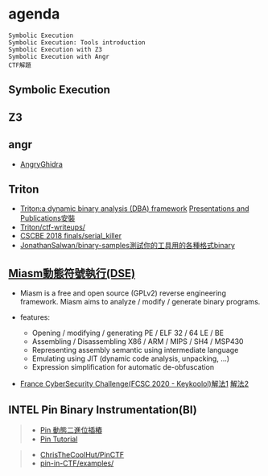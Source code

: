 # agenda
```
Symbolic Execution
Symbolic Execution: Tools introduction
Symbolic Execution with Z3 
Symbolic Execution with Angr
CTF解題
```


## Symbolic Execution

## Z3
## angr
- [AngryGhidra](https://github.com/Nalen98/AngryGhidra)

## Triton
- [Triton:a dynamic binary analysis (DBA) framework](https://triton.quarkslab.com/) [Presentations and Publications](https://triton.quarkslab.com/documentation/)[安裝](https://triton.quarkslab.com/documentation/doxygen/index.html#install_sec)
- [Triton/ctf-writeups/](https://github.com/JonathanSalwan/Triton/tree/master/src/examples/python/ctf-writeups)
- [CSCBE 2018 finals/serial_killer](https://github.com/jimbauwens/cscbe_ctf_serial_solver)
- [JonathanSalwan/binary-samples測試你的工具用的各種格式binary](https://github.com/JonathanSalwan/binary-samples)

## [Miasm動態符號執行(DSE)](https://github.com/cea-sec/miasm)
- Miasm is a free and open source (GPLv2) reverse engineering framework. Miasm aims to analyze / modify / generate binary programs. 
- features:
  - Opening / modifying / generating PE / ELF 32 / 64 LE / BE
  - Assembling / Disassembling X86 / ARM / MIPS / SH4 / MSP430
  - Representing assembly semantic using intermediate language
  - Emulating using JIT (dynamic code analysis, unpacking, ...)
  - Expression simplification for automatic de-obfuscation

- [France CyberSecurity Challenge(FCSC 2020 - Keykoolol)](https://github.com/icecr4ck/write-ups/tree/master/FCSC-2020/Keykoolol)[解法1](https://re-dojo.github.io/write-ups/2020-05-09-fcsc-2020-keykoolol/?fbclid=IwAR24oI6OcV-KgM_MWQpeBzGiuezQjtQw-bHuoprgu2R31nL-E4DUSaqyb3M) [解法2](https://blog.csdn.net/systemino/article/details/106538823)


## INTEL Pin Binary Instrumentation(BI)

>* [Pin 動態二進位插樁](https://firmianay.gitbooks.io/ctf-all-in-one/content/doc/5.2.1_pin.html)
>* [Pin Tutorial](https://www.ic.unicamp.br/~rodolfo/mo801/04-PinTutorial.pdf)

>* [ChrisTheCoolHut/PinCTF](https://github.com/ChrisTheCoolHut/PinCTF)
>* [pin-in-CTF/examples/](https://github.com/bash-c/pin-in-CTF/tree/master/examples)
